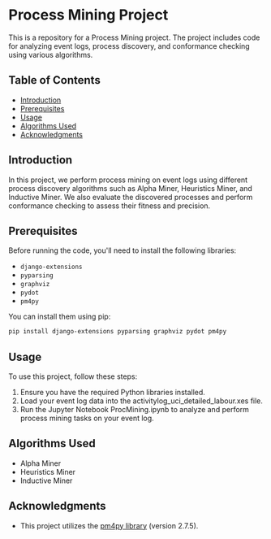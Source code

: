 # Process Mining Project

This is a repository for a Process Mining project. The project includes code for analyzing event logs, process discovery, and conformance checking using various algorithms. 

## Table of Contents

- [Introduction](#introduction)
- [Prerequisites](#prerequisites)
- [Usage](#usage)
- [Algorithms Used](#algorithms-used)
- [Acknowledgments](#Acknowledgments)

## Introduction

In this project, we perform process mining on event logs using different process discovery algorithms such as Alpha Miner, Heuristics Miner, and Inductive Miner. We also evaluate the discovered processes and perform conformance checking to assess their fitness and precision.

## Prerequisites

Before running the code, you'll need to install the following libraries:

- `django-extensions`
- `pyparsing`
- `graphviz`
- `pydot`
- `pm4py`

You can install them using pip:

```bash
pip install django-extensions pyparsing graphviz pydot pm4py
```

## Usage
To use this project, follow these steps:

1. Ensure you have the required Python libraries installed.
2. Load your event log data into the activitylog_uci_detailed_labour.xes file.
3. Run the Jupyter Notebook ProcMining.ipynb to analyze and perform process mining tasks on your event log.

## Algorithms Used
- Alpha Miner
- Heuristics Miner
- Inductive Miner

## Acknowledgments
- This project utilizes the [pm4py library](https://pm4py.fit.fraunhofer.de/) (version 2.7.5).
